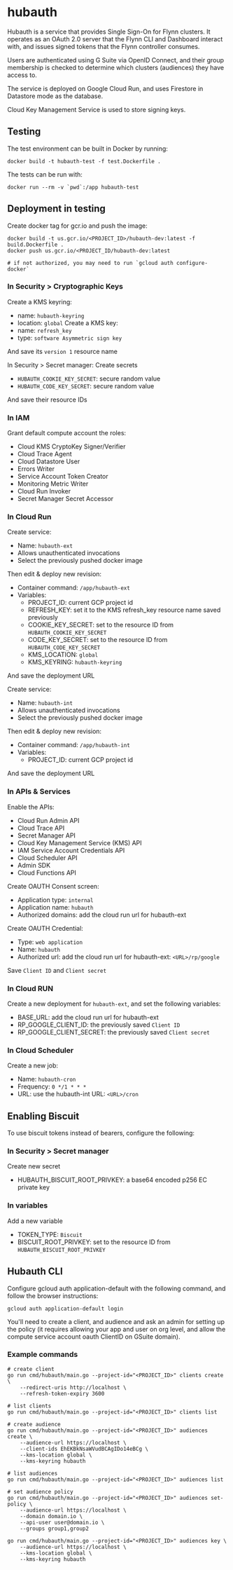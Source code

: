 # hubauth

Hubauth is a service that provides Single Sign-On for Flynn clusters. It operates as an OAuth 2.0 server that the Flynn CLI and Dashboard interact with, and issues signed tokens that the Flynn controller consumes.

Users are authenticated using G Suite via OpenID Connect, and their group membership is checked to determine which clusters (audiences) they have access to.

The service is deployed on Google Cloud Run, and uses Firestore in Datastore mode as the database.

Cloud Key Management Service is used to store signing keys.

## Testing

The test environment can be built in Docker by running:

```
docker build -t hubauth-test -f test.Dockerfile .
```

The tests can be run with:

```
docker run --rm -v `pwd`:/app hubauth-test
```

## Deployment in testing

Create docker tag for gcr.io and push the image:

```
docker build -t us.gcr.io/<PROJECT_ID>/hubauth-dev:latest -f build.Dockerfile .
docker push us.gcr.io/<PROJECT_ID/hubauth-dev:latest

# if not authorized, you may need to run `gcloud auth configure-docker`
```

### In Security > Cryptographic Keys

Create a KMS keyring: 
- name: `hubauth-keyring`
- location: `global`
Create a KMS key: 
- name: `refresh_key`
- type: `software Asymmetric sign key`

And save its `version 1` resource name

In Security > Secret manager:
Create secrets 
- `HUBAUTH_COOKIE_KEY_SECRET`: secure random value
- `HUBAUTH_CODE_KEY_SECRET`: secure random value

And save their resource IDs

### In IAM

Grant default compute account the roles:
- Cloud KMS CryptoKey Signer/Verifier
- Cloud Trace Agent
- Cloud Datastore User
- Errors Writer
- Service Account Token Creator
- Monitoring Metric Writer
- Cloud Run Invoker
- Secret Manager Secret Accessor

### In Cloud Run

Create service:
- Name: `hubauth-ext`
- Allows unauthenticated invocations
- Select the previously pushed docker image

Then edit & deploy new revision:
- Container command: `/app/hubauth-ext`
- Variables:
  - PROJECT_ID: current GCP project id
  - REFRESH_KEY: set it to the KMS refresh_key resource name saved previously
  - COOKIE_KEY_SECRET: set to the resource ID from `HUBAUTH_COOKIE_KEY_SECRET`
  - CODE_KEY_SECRET: set to the resource ID from `HUBAUTH_CODE_KEY_SECRET`
  - KMS_LOCATION: `global`
  - KMS_KEYRING: `hubauth-keyring`

And save the deployment URL

Create service:
- Name: `hubauth-int`
- Allows unauthenticated invocations
- Select the previously pushed docker image

Then edit & deploy new revision:
- Container command: `/app/hubauth-int`
- Variables:
  - PROJECT_ID: current GCP project id

And save the deployment URL

### In APIs & Services

Enable the APIs:
- Cloud Run Admin API
- Cloud Trace API	
- Secret Manager API
- Cloud Key Management Service (KMS) API
- IAM Service Account Credentials API
- Cloud Scheduler API
- Admin SDK
- Cloud Functions API

Create OAUTH Consent screen:
- Application type: `internal`
- Application name: `hubauth`
- Authorized domains: add the cloud run url for hubauth-ext

Create OAUTH Credential:
- Type: `web application`
- Name: `hubauth`
- Authorized url: add the cloud run url for hubauth-ext: `<URL>/rp/google`

Save `Client ID` and `Client secret`

### In Cloud RUN

Create a new deployment for `hubauth-ext`, and set the following variables:
- BASE_URL: add the cloud run url for hubauth-ext
- RP_GOOGLE_CLIENT_ID: the previously saved `Client ID`
- RP_GOOGLE_CLIENT_SECRET: the previously saved `Client secret`


### In Cloud Scheduler

Create a new job:
- Name: `hubauth-cron`
- Frequency: `0 */1 * * *`
- URL: use the hubauth-int URL: `<URL>/cron`


## Enabling Biscuit

To use biscuit tokens instead of bearers, configure the following:

### In Security > Secret manager

Create new secret 
- HUBAUTH_BISCUIT_ROOT_PRIVKEY: a base64 encoded p256 EC private key

### In variables

Add a new variable
- TOKEN_TYPE: `Biscuit`
- BISCUIT_ROOT_PRIVKEY:  set to the resource ID from `HUBAUTH_BISCUIT_ROOT_PRIVKEY`


## Hubauth CLI

Configure gcloud auth application-default with the following command, and follow the browser instructions:

```
gcloud auth application-default login
```

You'll need to create a client, and audience and ask an admin for setting up the policy (it requires allowing your app and user on org level, and allow the compute service account oauth ClientID on GSuite domain).

### Example commands

```
# create client
go run cmd/hubauth/main.go --project-id="<PROJECT_ID>" clients create \
    --redirect-uris http://localhost \
    --refresh-token-expiry 3600

# list clients
go run cmd/hubauth/main.go --project-id="<PROJECT_ID>" clients list

# create audience
go run cmd/hubauth/main.go --project-id="<PROJECT_ID>" audiences create \
    --audience-url https://localhost \
    --client-ids EhEKBkNsaWVudBCAgIDo14eBCg \
    --kms-location global \
    --kms-keyring hubauth

# list audiences
go run cmd/hubauth/main.go --project-id="<PROJECT_ID>" audiences list

# set audience policy
go run cmd/hubauth/main.go --project-id="<PROJECT_ID>" audiences set-policy \
    --audience-url https://localhost \
    --domain domain.io \
    --api-user user@domain.io \
    --groups group1,group2

go run cmd/hubauth/main.go --project-id="<PROJECT_ID>" audiences key \
    --audience-url https://localhost \
    --kms-location global \
    --kms-keyring hubauth
```
